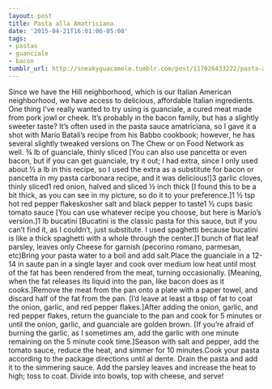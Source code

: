 ```yaml
---
layout: post
title: Pasta alla Amatriciana
date: '2015-04-21T16:01:06-05:00'
tags:
- pastas
- guanciale
- bacon
tumblr_url: http://sneakyguacamole.tumblr.com/post/117026433222/pasta-alla-amatriciana
---
```

Since we have the Hill neighborhood, which is our Italian American neighborhood, we have access to delicious, affordable Italian ingredients. One thing I’ve really wanted to try using is guanciale, a cured meat made from pork jowl or cheek. It’s probably in the bacon family, but has a slightly sweeter taste? It’s often used in the pasta sauce amatriciana, so I gave it a shot with Mario Batali’s recipe from his Babbo cookbook; however, he has several slightly tweaked versions on The Chew or on Food Network as well. ¾ lb of guanciale, thinly sliced [You can also use pancetta or even bacon, but if you can get guanciale, try it out; I had extra, since I only used about ½ a lb in this recipe, so I used the extra as a substitute for bacon or pancetta in my pasta carbonara recipe, and it was delicious!]3 garlic cloves, thinly sliced1 red onion, halved and sliced ½ inch thick [I found this to be a bit thick, as you can see in my picture, so do it to your preference.]1 ½ tsp hot red pepper flakeskosher salt and black pepper to taste1 ½ cups basic tomato sauce [You can use whatever recipe you choose, but here is Mario’s version.]1 lb bucatini [Bucatini is the classic pasta for this sauce, but if you can’t find it, as I couldn’t, just substitute. I used spaghetti because bucatini is like a thick spaghetti with a whole through the center.]1 bunch of flat leaf parsley, leaves only Cheese for garnish (pecorino romano, parmesan, etc)Bring your pasta water to a boil and add salt.Place the guanciale in a 12-14 in saute pan in a single layer and cook over medium low heat until most of the fat has been rendered from the meat, turning occasionally. [Meaning, when the fat releases its liquid into the pan, like bacon does as it cooks.]Remove the meat from the pan onto a plate with a paper towel, and discard half of the fat from the pan. [I’d leave at least a tbsp of fat to coat the onion, garlic, and red pepper flakes.]After adding the onion, garlic, and red pepper flakes, return the guanciale to the pan and cook for 5 minutes or until the onion, garlic, and guanciale are golden brown. [If you’re afraid of burning the garlic, as I sometimes am, add the garlic with one minute remaining on the 5 minute cook time.]Season with salt and pepper, add the tomato sauce, reduce the heat, and simmer for 10 minutes.Cook your pasta according to the package directions until al dente. Drain the pasta and add it to the simmering sauce. Add the parsley leaves and increase the heat to high; toss to coat. Divide into bowls, top with cheese, and serve!
